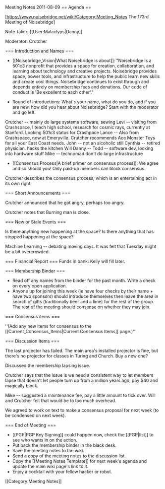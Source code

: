 Meeting Notes 2011-08-09 
 == Agenda ==

[https://www.noisebridge.net/wiki/Category:Meeting_Notes The 173rd Meeting of Noisebridge]

Note-taker: [[User:Malaclyps|Danny]]

Moderator: Crutcher
 
=== Introduction and Names ===

* [[Noisebridge_Vision|What Noisebridge is about]]: "Noisebridge is a 501c3 nonprofit that provides a space for creation, collaboration, and learning about technology and creative projects. Noisebridge provides space, power tools, and infrastructure to help the public learn new skills and create cool things. Noisebridge continues to exist through and depends entirely on membership fees and donations. Our code of conduct is 'Be excellent to each other'."

* Round of introductions: What's your name, what do you do, and if you are new, how did you hear about Noisebridge? Start with the moderator and go left.

Crutcher -- mainly do large systems software, sewing
Levi -- visiting from Crashspace, I teach high school, research for cosmic rays, currently at Stanford. Looking 501c3 status for Crashpace
Lance -- Also from Crashspace, now at Emeryville. Crutcher recommends Ace Monster Toys for all your East Coast needs.
John -- not an alcoholic still
Cynthia -- retired physician. hacks the kitchen
Will
Danny --
Todd -- software dev, looking into hardware stuff
Mike -- technomad don't do large infrastructure 

* [[Consensus Process|A brief primer on consensus process]]: We agree and so should you! Only paid-up members can block consensus.

Crutcher describes the consensus process, which is an entertaining act in its own right.

=== Short Announcements ===

Crutcher announced that he got angry, perhaps too angry.

Crutcher notes that Burning man is close.

=== New or Stale Events ===

Is there anything new happening at the space?
Is there anything that has stopped happening at the space?

Machine Learning -- debating moving days. It was felt that Tuesday might be a bit overcrowded.


=== Financial Report ===
Funds in bank: Kelly will fill later.

=== Membership Binder ===
* Read off any names from the binder for the past month. Write a check on every open application.
* Anyone up for joining this week (ie have four checks by their name + have two sponsors) should introduce themselves then leave the area in search of gifts (traditionally beer and a lime) for the rest of the group. The rest of the meeting should consense on whether they may join.

=== Consensus items ===

''(Add any new items for consensus to the [[Current_Consensus_Items|Current Consensus Items]] page.)''

=== Discussion Items ===

The last projector has failed. The main area's installed projector is fine, but there's no projector for classes in Turing and Church. Buy a new one?

Discussed the membership lapsing issue.

Crutcher says that the issue is we need a consistent way to let members lapse that doesn't let people turn up from a million years ago, pay $40 and magically block. 

Mike -- suggested a maintenance fee, pay a little amount to tick over. Will and Crutcher felt that would be to too much overhead.

We agreed to work on text to make a consensus proposal for next week (to be condensed on next week).

=== End of Meeting ===
* [[PGP|PGP Key Signing]] could happen now, check the [[PGP|list]] to see who wants in on the action.
* Put back the membership binder in the black desk.
* Save the meeting notes to the wiki.
* Send a copy of the meeting notes to the discussion list.
* Copy the [[Meeting Notes Template]] for next week's agenda and update the main wiki page's link to it.
* Enjoy a cocktail with your fellow hacker or robot.

[[Category:Meeting Notes]]
